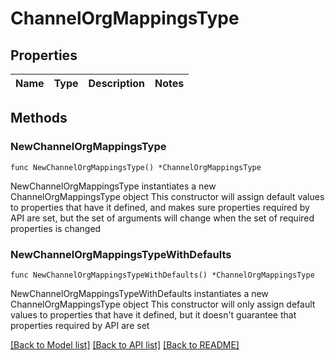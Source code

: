 # ChannelOrgMappingsType

## Properties

Name | Type | Description | Notes
------------ | ------------- | ------------- | -------------

## Methods

### NewChannelOrgMappingsType

`func NewChannelOrgMappingsType() *ChannelOrgMappingsType`

NewChannelOrgMappingsType instantiates a new ChannelOrgMappingsType object
This constructor will assign default values to properties that have it defined,
and makes sure properties required by API are set, but the set of arguments
will change when the set of required properties is changed

### NewChannelOrgMappingsTypeWithDefaults

`func NewChannelOrgMappingsTypeWithDefaults() *ChannelOrgMappingsType`

NewChannelOrgMappingsTypeWithDefaults instantiates a new ChannelOrgMappingsType object
This constructor will only assign default values to properties that have it defined,
but it doesn't guarantee that properties required by API are set


[[Back to Model list]](../README.md#documentation-for-models) [[Back to API list]](../README.md#documentation-for-api-endpoints) [[Back to README]](../README.md)



